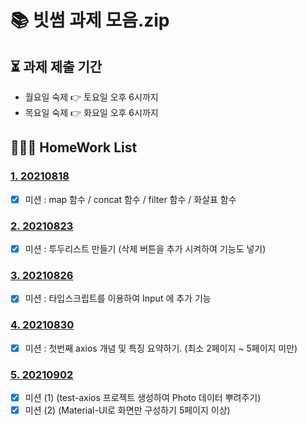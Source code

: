 # 📚 빗썸 과제 모음.zip

## ⏳ 과제 제출 기간

- 월요일 숙제 👉 토요일 오후 6시까지
- 목요일 숙제 👉 화요일 오후 6시까지

## 🙆🏻‍♀️ HomeWork List

### [1. 20210818](./01_0818/README.md)

- [x] 미션 : map 함수 / concat 함수 / filter 함수 / 화살표 함수

### [2. 20210823](./02_0823/README.md)

- [x] 미션 : 투두리스트 만들기 (삭제 버튼을 추가 시켜하여 기능도 넣기)

### [3. 20210826](./03_0826/README.md)

- [x] 미션 : 타입스크립트를 이용하여 Input 에 추가 기능

### [4. 20210830](./04_0830/README.md)

- [x] 미션 : 첫번째 axios 개념 및 특징 요약하기. (최소 2페이지 ~ 5페이지 미만)

### [5. 20210902](./05_0902/README.md)

- [x] 미션 (1) (test-axios 프로젝트 생성하여 Photo 데이터 뿌려주기)
- [x] 미션 (2) (Material-UI로 화면만 구성하기 5페이지 이상)
